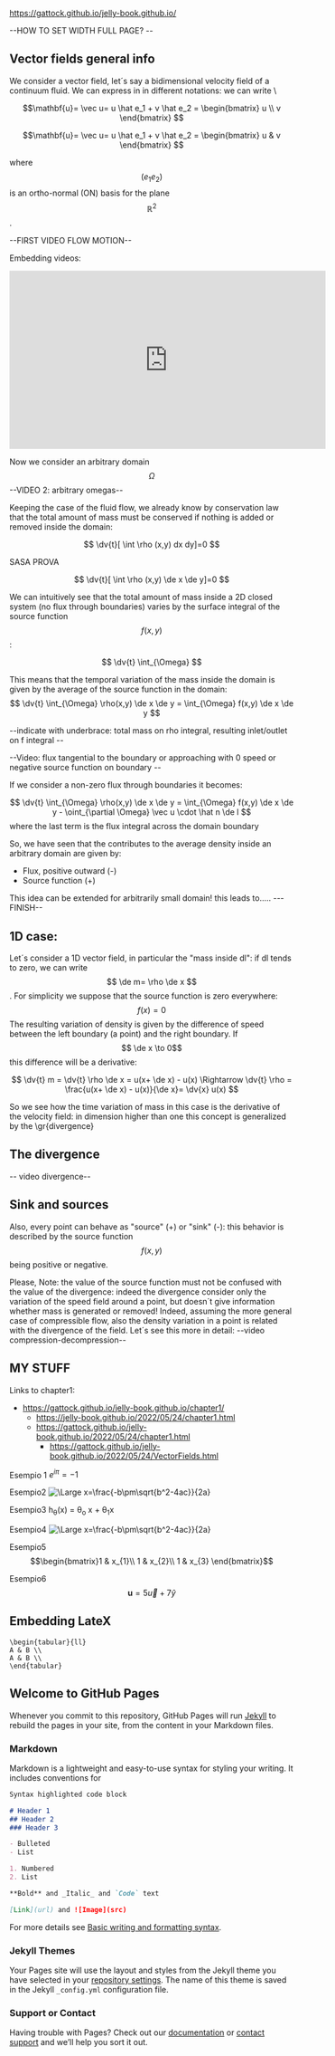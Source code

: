 <script type="text/javascript" src="http://cdn.mathjax.org/mathjax/latest/MathJax.js?config=default"></script>
<script src="https://cdn.mathjax.org/mathjax/latest/MathJax.js?config=TeX-AMS-MML_HTMLorMML" type="text/javascript"></script> 

$$\newcommand{\dv}[1]{  \frac{\textrm{d}}{\textrm{d}#1}  }$$
$$\newcommand{\de}{\textrm{d}} $$
$$\newcommand{\gr}[1]{\textbf{#1}} $$


https://gattock.github.io/jelly-book.github.io/

--HOW TO SET WIDTH FULL PAGE? --

## Vector fields general info
We consider a vector field, let´s say a bidimensional velocity field of a continuum fluid. We can express in in different notations: we can write \\

$$\mathbf{u}= \vec u= u \hat e_1 + v \hat e_2 = \begin{bmatrix} u \\ v \end{bmatrix} $$

$$\mathbf{u}= \vec u= u \hat e_1 + v \hat e_2 = \begin{bmatrix} u & v \end{bmatrix} $$

where $$ (e_1 e_2) $$ is an ortho-normal (ON) basis for the plane $$\mathbb{R}^2$$ . 

--FIRST VIDEO FLOW MOTION--

Embedding videos: 

<p align="center">
<iframe width="560" height="315" src="https://www.youtube.com/watch?v=hjMx8EuyZJ8" title="RandomTitle" frameborder="0"
allow="accelerometer; autoplay; clipboard-write; ecnrypted-media; gyroscope; picture-in-picture"
allowfullscreen></iframe>
</p>

Now we consider an arbitrary domain $$ \Omega $$ --VIDEO 2: arbitrary omegas-- 

Keeping the case of the fluid flow, we already know by conservation law that the total amount of mass must be conserved if nothing is added or removed inside the domain: 

$$ \dv{t}[ \int \rho (x,y) dx dy]=0   $$

SASA PROVA

$$ \dv{t}[ \int \rho (x,y) \de x \de y]=0   $$

We can intuitively see that the total amount of mass inside a 2D closed system (no flux through boundaries) varies by the surface integral of the source function $$f(x,y)$$ :

$$ \dv{t} \int_{\Omega} $$

This means that the temporal variation of the mass inside the domain is given by the average of the source function in the domain:
$$ \dv{t} \int_{\Omega} \rho(x,y) \de x \de y = \int_{\Omega} f(x,y) \de x \de y $$

--indicate with underbrace: total mass on rho integral, resulting inlet/outlet on f integral --

--Video: flux tangential to the boundary or approaching with 0 speed or negative source function on boundary --

If we consider a non-zero flux through boundaries it becomes:

$$ \dv{t} \int_{\Omega} \rho(x,y) \de x \de y = \int_{\Omega} f(x,y) \de x \de y - \oint_{\partial \Omega} \vec u \cdot \hat n \de l $$
where the last term is the flux integral across the domain boundary

So, we have seen that the contributes to the average density inside an arbitrary domain are given by:

* Flux, positive outward (-)
* Source function (+)

This idea can be extended for arbitrarily small domain! this leads to..... ---FINISH--

## 1D case:

Let´s consider a 1D vector field, in particular the "mass inside dl": if dl tends to zero, we can write $$ \de m= \rho \de x $$ .
For simplicity we suppose that the source function is zero everywhere: $$f(x)=0$$
The resulting variation of density is given by the difference of speed between the left boundary (a point) and the right boundary.
If $$ \de x \to 0$$ this difference will be a derivative: 

$$ \dv{t} m = \dv{t} \rho \de x = u(x+ \de x) - u(x) \Rightarrow \dv{t} \rho = \frac{u(x+ \de x) - u(x)}{\de x}= \dv{x} u(x) $$

So we see how the time variation of mass in this case is the derivative of the velocity field: in dimension higher than one this concept is generalized by the \gr{divergence}

## The divergence 



-- video divergence--

## Sink and sources

Also, every point can behave as "source" (+) or "sink" (-): this behavior is described by the source function $$f(x,y)$$ being positive or negative.

Please, Note: the value of the source function must not be confused with the value of the divergence: indeed the divergence consider only the variation of the speed field around a point, but doesn´t give information whether mass is generated or removed! Indeed, assuming the more general case of compressible flow, also the density variation in a point is related with the divergence of the field. Let´s see this more in detail:
--video compression-decompression--





## MY STUFF

Links to chapter1: 
* https://gattock.github.io/jelly-book.github.io/chapter1/
    + https://jelly-book.github.io/2022/05/24/chapter1.html 
    + https://gattock.github.io/jelly-book.github.io/2022/05/24/chapter1.html 
        - https://gattock.github.io/jelly-book.github.io/2022/05/24/VectorFields.html


Esempio 1
$e^{i \pi} = -1$

Esempio2
<img src="https://latex.codecogs.com/svg.latex?\Large&space;x=\frac{-b\pm\sqrt{b^2-4ac}}{2a}" title="\Large x=\frac{-b\pm\sqrt{b^2-4ac}}{2a}" />

Esempio3
h<sub>&theta;</sub>(x) = &theta;<sub>o</sub> x + &theta;<sub>1</sub>x

Esempio4
![\Large x=\frac{-b\pm\sqrt{b^2-4ac}}{2a}](https://latex.codecogs.com/svg.latex?\Large&space;x=\frac{-b\pm\sqrt{b^2-4ac}}{2a}) 

Esempio5
$$\begin{bmatrix}1 & x_{1}\\
1 & x_{2}\\
1 & x_{3}
\end{bmatrix}$$

Esempio6
$$\mathbf{u} = 5\vec u+7\hat y$$




## Embedding LateX

```{=latex}
\begin{tabular}{ll}
A & B \\
A & B \\
\end{tabular}
```



## Welcome to GitHub Pages

Whenever you commit to this repository, GitHub Pages will run [Jekyll](https://jekyllrb.com/) to rebuild the pages in your site, from the content in your Markdown files.

### Markdown

Markdown is a lightweight and easy-to-use syntax for styling your writing. It includes conventions for

```markdown
Syntax highlighted code block

# Header 1
## Header 2
### Header 3

- Bulleted
- List

1. Numbered
2. List

**Bold** and _Italic_ and `Code` text

[Link](url) and ![Image](src)
```

For more details see [Basic writing and formatting syntax](https://docs.github.com/en/github/writing-on-github/getting-started-with-writing-and-formatting-on-github/basic-writing-and-formatting-syntax).

### Jekyll Themes

Your Pages site will use the layout and styles from the Jekyll theme you have selected in your [repository settings](https://github.com/gattock/didactic-guacamole.github.io/settings/pages). The name of this theme is saved in the Jekyll `_config.yml` configuration file.

### Support or Contact

Having trouble with Pages? Check out our [documentation](https://docs.github.com/categories/github-pages-basics/) or [contact support](https://support.github.com/contact) and we’ll help you sort it out.
